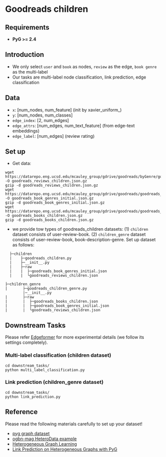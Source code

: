 # Goodreads children

## Requirements

+ **PyG >= 2.4**

## Introduction

+ We only select `user` and `book` as nodes, `review` as the edge, `book genre` as the multi-label
+ Our tasks are multi-label node classification, link prediction, edge classification

## Data

+ `x`: [num_nodes, num_feature] (init by xavier_uniform_)
+ `y`: [num_nodes, num_classes]
+ `edge_index`: [2, num_edges]
+ `edge_attrs`: [num_edges, num_text_feature] (from edge-text embeddings)
+ `edge_label`: [num_edges] (review rating)

## Set up

+ Get data:

``` 
wget https://datarepo.eng.ucsd.edu/mcauley_group/gdrive/goodreads/byGenre/goodreads_reviews_children.json.gz -O goodreads_reviews_children.json.gz
gzip -d goodreads_reviews_children.json.gz
wget https://datarepo.eng.ucsd.edu/mcauley_group/gdrive/goodreads/goodreads_book_genres_initial.json.gz -O goodreads_book_genres_initial.json.gz
gzip -d goodreads_book_genres_initial.json.gz
wget https://datarepo.eng.ucsd.edu/mcauley_group/gdrive/goodreads/goodreads_books_children.json.gz -O goodreads_books_children.json.gz
gzip -d goodreads_books_children.json.gz
```

+ we provide tow types of goodreads_children datasets: (1) `children` dataset consists of user-review-book. (2) `children_genre` dataset consists of user-review-book, book-description-genre. Set up dataset as follows:

```
  ├─children
  |    ├─goodreads_children.py
  |    ├─__init__.py
  |    ├─raw
  |    |  ├─goodreads_book_genres_initial.json
  |    |  └goodreads_reviews_children.json

```

```
├─children_genre
|       ├─goodreads_children_genre.py
        |─__init__.py
|       ├─raw
|       |  ├─goodreads_books_children.json
|       |  ├─goodreads_book_genres_initial.json
|       |  └goodreads_reviews_children.json
```

## Downstream Tasks

Please refer [Edgeformer](https://openreview.net/pdf?id=2YQrqe4RNv) for more experimental details (we follow its settings completely).

### Multi-label classification (children dataset)

```
cd downstream_tasks/
python multi_label_classification.py
```

### Link prediction (children_genre dataset)

```
cd downstream_tasks/
python link_prediction.py
```

## Reference

Please read the following materials carefully to set up your dataset!

+ [pyg graph dataset](https://pytorch-geometric.readthedocs.io/en/latest/notes/create_dataset.html)
+ [ogbn-mag HeteroData example](https://pytorch-geometric.readthedocs.io/en/latest/_modules/torch_geometric/datasets/ogb_mag.html)
+ [Heterogeneous Graph Learning](https://pytorch-geometric.readthedocs.io/en/latest/notes/heterogeneous.html)
+ [Link Prediction on Heterogeneous Graphs with PyG](https://medium.com/@pytorch_geometric/link-prediction-on-heterogeneous-graphs-with-pyg-6d5c29677c70)
